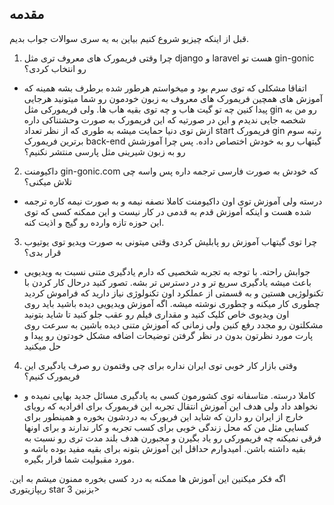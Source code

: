 ## مقدمه
قبل از اینکه چیزیو شروع کنیم بیاین به یه سری سوالات جواب بدیم.

1) چرا وقتی فریمورک های معروف تری مثل django و laravel هست تو gin-gonic رو انتخاب کردی؟
- اتفاقا مشکلی که توی سرم بود و میخواستم هرطور شده برطرف بشه همینه که آموزش های همچین فریمورک های معروف به زبون خودمون رو شما میتونید هرجایی پیدا کنین چه تو گیت هاب  و چه توی بقیه هاب ها. ولی فریمورکی مثل gin رو من به شخصه جایی ندیدم و این در صورتیه که این فریمورک به صورت وحشتناکی داره ازش توی دنیا حمایت میشه به طوری که از نظر تعداد start فریمورک gin رتبه سوم برترین فریمورک back-end گیتهاب رو به خودش اختصاص داده. پس چرا آموزشش رو به زبون شیرینی مثل پارسی منتشر نکنیم؟

2) داکیومنت gin-gonic.com که خودش به صورت فارسی ترجمه داره پس واسه چی تلاش میکنی؟
- درسته ولی آموزش توی اون داکیومنت کاملا نصفه نیمه و به صورت نیمه کاره ترجمه شده هست و اینکه آموزش قدم به قدمی در کار نیست و این ممکنه کسی که توی این حوزه تازه وارده رو گیج و اذیت کنه.

3) چرا توی گیتهاب آموزش رو پابلیش کردی وقتی میتونی به صورت ویدیو توی یوتیوب قرار بدی؟
- جوابش راحته. با توجه به تجربه شخصیی که دارم یادگیری متنی نسبت به ویدیویی باعث میشه یادگیری سریع تر و در دسترس تر بشه. تصور کنید درحال کار کردن با تکنولوژیی هستین و به قسمتی از عملکرد اون تکنولوژی نیاز دارید که فراموش کردید چطوری کار میکنه و چطوری نوشته میشه. اگه آموزش ویدیویی دیده باشید باید روی اون ویدیوی خاص کلیک کنید و مقداری فیلم رو عقب جلو کنید تا شاید بتونید مشکلتون رو مجدد رفع کنین ولی زمانی که آموزش متنی دیده باشین به سرعت روی پارت مورد نظرتون بدون در نظر گرفتن توضیحات اضافه مشکل خودتون رو پیدا و حل میکنید

4) وقتی بازار کار خوبی توی ایران نداره برای چی وقتمون رو صرف یادگیری این فریمورک کنیم؟
- کاملا درسته. متاسفانه توی کشورمون کسی به یادگیری مسائل جدید بهایی نمیده و نخواهد داد ولی هدف این آموزش انتقال تجربه این فریمورک برای افرادیه که رویای خارج از ایران رو دارن که شاید این فریورک به دردشون بخوره و همینطور برای کسایی مثل من که محل زندگی خوبی برای کسب تجربه و کار ندارند و برای اونها فرقی نمیکنه چه فریمورکی رو یاد بگیرن و مجبورن هدف بلند مدت تری رو نسبت به بقیه داشته باشن. امیدوارم حداقل این آموزش بتونه برای بقیه مفید بوده باشه و مورد مقبولیت شما قرار بگیره.

.اگه فکر میکنین این آموزش ها ممکنه به درد کسی بخوره ممنون میشم به این ریپازیتوری star بزنین 3>
